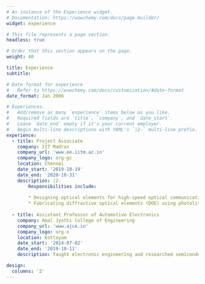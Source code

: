 ```yaml
---
# An instance of the Experience widget.
# Documentation: https://wowchemy.com/docs/page-builder/
widget: experience

# This file represents a page section.
headless: true

# Order that this section appears on the page.
weight: 40

title: Experience
subtitle:

# Date format for experience
#   Refer to https://wowchemy.com/docs/customization/#date-format
date_format: Jan 2006

# Experiences.
#   Add/remove as many `experience` items below as you like.
#   Required fields are `title`, `company`, and `date_start`.
#   Leave `date_end` empty if it's your current employer.
#   Begin multi-line descriptions with YAML's `|2-` multi-line prefix.
experience:
  - title: Project Associate
    company: IIT Madras
    company_url: 'www.ee.iitm.ac.in'
    company_logo: org-gc
    location: Chennai
    date_start: '2019-10-19'
    date_end: '2020-10-31'
    description: |2-
        Responsibilities include:
        
        * Designing optical elements for high-speed optical communication
        * Fabricating diffractive optical elements (DOE) using photolithography
        
  - title: Assistant Professor of Automotive Electronics
    company: Amal Jyothi College of Engineering
    company_url: 'www.ajce.in'
    company_logo: org-x
    location: Kottayam
    date_start: '2014-07-02'
    date_end: '2019-10-11'
    description: Taught electronic engineering and researched semiconductor physics.

design:
  columns: '2'
---
```

